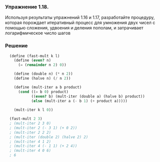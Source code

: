 ### Упражнение 1.18.

Используя результаты упражнений 1.16 и 1.17, разработайте процедуру, которая порождает итеративный процесс для умножения двух чисел с помощью сложения, удвоения и деления пополам, и затрачивает логарифмическое число шагов

### Решение

```scheme
  (define (fast-mult k l)
    (define (even? n)
      (= (remainder n 2) 0))      

    (define (double n) (* n 2)) 
    (define (halve n) (/ n 2)) 

    (define (mult-iter a b product)
      (cond ((= b 0) product)
            ((even? b) (mult-iter (double a) (halve b) product)) 
            (else (mult-iter a (- b 1) (+ product a)))))
    
    (mult-iter k l 0)) 

  (fast-mult 2 3)
  ; (mult-iter 2 3 0)
  ; (mult-iter 2 (- 3 1) (+ 0 2))
  ; (mult-iter 2 2 2)
  ; (mult-iter (double 2) (halve 2) 2)
  ; (mult-iter 4 1 2)
  ; (mult-iter 4 (- 1 1) (+ 2 4))
  ; (mult-iter 4 0 6)
  ; 6
```